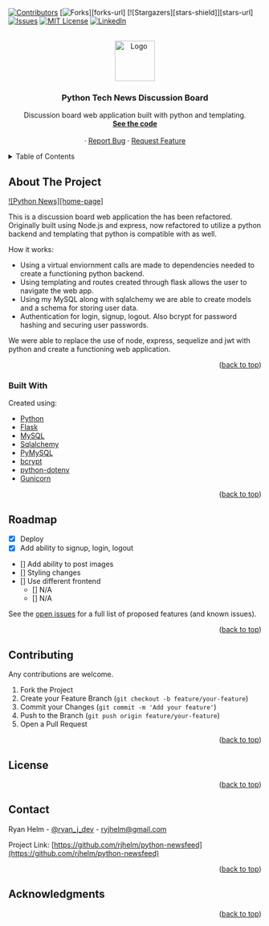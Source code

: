 <div id="top"></div>
<!--
*** Thanks for checking out the Best-README-Template. If you have a suggestion
*** that would make this better, please fork the repo and create a pull request
*** or simply open an issue with the tag "enhancement".
*** Don't forget to give the project a star!
*** Thanks again! Now go create something AMAZING! :D
-->



<!-- PROJECT SHIELDS -->
<!--
*** I'm using markdown "reference style" links for readability.
*** Reference links are enclosed in brackets [ ] instead of parentheses ( ).
*** See the bottom of this document for the declaration of the reference variables
*** for contributors-url, forks-url, etc. This is an optional, concise syntax you may use.
*** https://www.markdownguide.org/basic-syntax/#reference-style-links
-->
[![Contributors][contributors-shield]][contributors-url]
[![Forks][forks-shield]][forks-url]
[![Stargazers][stars-shield]][stars-url]
[![Issues][issues-shield]][issues-url]
[![MIT License][license-shield]][license-url]
[![LinkedIn][linkedin-shield]][linkedin-url]



<!-- PROJECT LOGO -->
<br />
<div align="center">
  <a href="https://github.com/rjhelm/python-newsfeed">
    <img src="" alt="Logo" width="80" height="80">
  </a>

  <h3 align="center">Python Tech News Discussion Board</h3>

  <p align="center">
    Discussion board web application built with python and templating. 
    <br />
    <a href="https://github.com/rjhelm/python-newsfeed"><strong>See the code</strong></a>
    <br />
    <br />
    ·
    <a href="https://github.com/othneildrew/Best-README-Template/issues">Report Bug</a>
    ·
    <a href="https://github.com/othneildrew/Best-README-Template/issues">Request Feature</a>
  </p>
</div>



<!-- TABLE OF CONTENTS -->
<details>
  <summary>Table of Contents</summary>
  <ol>
    <li>
      <a href="#about-the-project">About The Project</a>
      <ul>
        <li><a href="#built-with">Built With</a></li>
      </ul>
    </li>
    <li><a href="#usage">Usage</a></li>
    <li><a href="#roadmap">Roadmap</a></li>
    <li><a href="#contributing">Contributing</a></li>
    <li><a href="#license">License</a></li>
    <li><a href="#contact">Contact</a></li>
    <li><a href="#acknowledgments">Acknowledgments</a></li>
  </ol>
</details>



<!-- ABOUT THE PROJECT -->
## About The Project

[![Python News][home-page]](https://github.com/rjhelm/python-newsfeed/blob/main/assets/home.png?raw=true)

This is a discussion board web application the has been refactored. Originally built using Node.js and express, now refactored to utilize a python backend and templating that python is compatible with as well.

How it works:

* Using a virtual enviornment calls are made to dependencies needed to create a functioning python backend. 
* Using templating and routes created through flask allows the user to navigate the web app.
* Using my MySQL along with sqlalchemy we are able to create models and a schema for storing user data.
* Authentication for login, signup, logout. Also bcrypt for password hashing and securing user passwords.

We were able to replace the use of node, express, sequelize and jwt with python and create a functioning web application.

<p align="right">(<a href="#top">back to top</a>)</p>



### Built With

Created using:

* [Python](https://www.python.org//)
* [Flask](https://flask.palletsprojects.com/en/2.0.x/)
* [MySQL](https://www.mysql.com/)
* [Sqlalchemy](https://www.sqlalchemy.org/)
* [PyMySQL](https://pymysql.readthedocs.io/en/latest/)
* [bcrypt](https://pypi.org/project/bcrypt/)
* [python-dotenv](https://pypi.org/project/python-dotenv/)
* [Gunicorn](https://docs.gunicorn.org/en/stable/)

<p align="right">(<a href="#top">back to top</a>)</p>


<!-- ROADMAP -->
## Roadmap

- [x] Deploy 
- [x] Add ability to signup, login, logout
- [] Add ability to post images
- [] Styling changes
- [] Use different frontend 
    - [] N/A
    - [] N/A

See the [open issues](https://github.com/rjhelm/python-newsfeed) for a full list of proposed features (and known issues).

<p align="right">(<a href="#top">back to top</a>)</p>



<!-- CONTRIBUTING -->
## Contributing

Any contributions are welcome.

1. Fork the Project
2. Create your Feature Branch (`git checkout -b feature/your-feature`)
3. Commit your Changes (`git commit -m 'Add your feature'`)
4. Push to the Branch (`git push origin feature/your-feature`)
5. Open a Pull Request

<p align="right">(<a href="#top">back to top</a>)</p>



<!-- LICENSE -->
## License



<p align="right">(<a href="#top">back to top</a>)</p>



<!-- CONTACT -->
## Contact

Ryan Helm - [@ryan_j_dev](https://twitter.com/ryan_j_dev) - ryjhelm@gmail.com

Project Link: [https://github.com/rjhelm/python-newsfeed](https://github.com/rjhelm/python-newsfeed)

<p align="right">(<a href="#top">back to top</a>)</p>



<!-- ACKNOWLEDGMENTS -->
## Acknowledgments

<p align="right">(<a href="#top">back to top</a>)</p>



<!-- MARKDOWN LINKS & IMAGES -->
<!-- https://www.markdownguide.org/basic-syntax/#reference-style-links -->
[contributors-shield]: https://img.shields.io/github/contributors/rjhelm/python-newsfeed.svg?style=for-the-badge
[contributors-url]: https://github.com/rjhelm/python-newsfeed
[forks-shield]: https://img.shields.io/github/forks/rjhelm/python-newsfeed.svg?style=for-the-badge
[issues-shield]: https://img.shields.io/github/issues/rjhelm/python-newsfeed.svg?style=for-the-badge
[issues-url]: https://github.com/rjhelm/python-newsfeed/issues
[license-shield]: https://img.shields.io/github/license/rjhelm/python-newsfeed.svg?style=for-the-badge
[license-url]: https://github.com/rjhelm/python-newsfeed/blob/master/LICENSE.txt
[linkedin-shield]: https://img.shields.io/badge/-LinkedIn-black.svg?style=for-the-badge&logo=linkedin&colorB=555
[linkedin-url]: https://linkedin.com/in/ryjhelm
